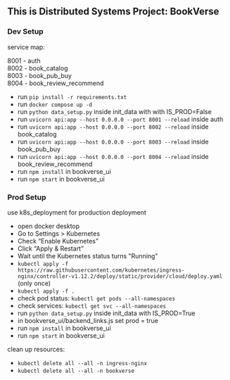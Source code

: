 ## This is Distributed Systems Project: BookVerse

### Dev Setup

service map:

8001 - auth  
8002 - book_catalog  
8003 - book_pub_buy  
8004 - book_review_recommend    

- run `pip install -r requirements.txt`
- run `docker compose up -d`  
- run `python data_setup.py` inside init_data with with IS_PROD=False
- run `uvicorn api:app --host 0.0.0.0 --port 8001 --reload` inside auth
- run `uvicorn api:app --host 0.0.0.0 --port 8002 --reload` inside book_catalog
- run `uvicorn api:app --host 0.0.0.0 --port 8003 --reload` inside book_pub_buy
- run `uvicorn api:app --host 0.0.0.0 --port 8004 --reload` inside book_review_recommend
- run `npm install` in bookverse_ui
- run `npm start` in bookverse_ui


### Prod Setup

use k8s_deployment for production deployment

- open docker desktop
- Go to Settings > Kubernetes
- Check “Enable Kubernetes”
- Click “Apply & Restart”
- Wait until the Kubernetes status turns "Running"
- `kubectl apply -f https://raw.githubusercontent.com/kubernetes/ingress-nginx/controller-v1.12.2/deploy/static/provider/cloud/deploy.yaml` (only once)
- `kubectl apply -f .`
- check pod status: `kubectl get pods --all-namespaces`
- check services: `kubectl get svc --all-namespaces`
- run `python data_setup.py` inside init_data with IS_PROD=True
- in bookverse_ui/backend_links.js set prod = true
- run `npm install` in bookverse_ui
- run `npm start` in bookverse_ui

clean up resources:  

- `kubectl delete all --all -n ingress-nginx`
- `kubectl delete all --all -n bookverse`